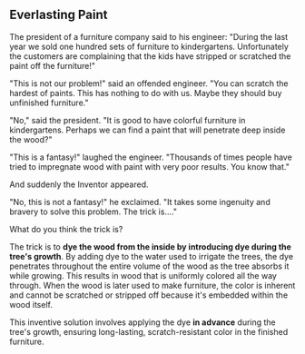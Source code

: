 ## Everlasting Paint


The president of a furniture company said to his engineer: "During the last year we sold one hundred sets of furniture to kindergartens. Unfortunately the customers are complaining that the kids have stripped or scratched the paint off the furniture!"

"This is not our problem!" said an offended engineer. "You can scratch the hardest of paints. This has nothing to do with us. Maybe they should buy unfinished furniture."

"No," said the president. "It is good to have colorful furniture in kindergartens. Perhaps we can find a paint that will penetrate deep inside the wood?"

"This is a fantasy!" laughed the engineer. "Thousands of times people have tried to impregnate wood with paint with very poor results. You know that."

And suddenly the Inventor appeared.

"No, this is not a fantasy!" he exclaimed. "It takes some ingenuity and bravery to solve this problem. The trick is...."

What do you think the trick is?

The trick is to **dye the wood from the inside by introducing dye during the tree's growth**. By adding dye to the water used to irrigate the trees, the dye penetrates throughout the entire volume of the wood as the tree absorbs it while growing. This results in wood that is uniformly colored all the way through. When the wood is later used to make furniture, the color is inherent and cannot be scratched or stripped off because it's embedded within the wood itself.

This inventive solution involves applying the dye **in advance** during the tree's growth, ensuring long-lasting, scratch-resistant color in the finished furniture.

